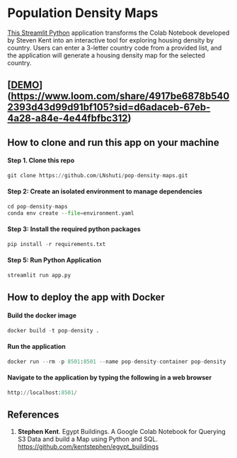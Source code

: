 # Population Density Maps 
[This Streamlit Python](https://pop-density-maps.streamlit.app/) application transforms the Colab Notebook developed by Steven Kent into an interactive tool for exploring housing density by country. Users can enter a 3-letter country code from a provided list, and the application will generate a housing density map for the selected country.

## [[DEMO]("images/Uganda.PNG")](https://www.loom.com/share/4917be6878b5402393d43d99d91bf105?sid=d6adaceb-67eb-4a28-a84e-4e44fbfbc312)

## How to clone and run this app on your machine

#### Step 1. Clone this repo
```python
git clone https://github.com/LNshuti/pop-density-maps.git
```
#### Step 2: Create an isolated environment to manage dependencies
```python
cd pop-density-maps
conda env create --file=environment.yaml
```
#### Step 3: Install the required python packages
```python
pip install -r requirements.txt 
```
#### Step 5: Run Python Application
```python 
streamlit run app.py
```

## How to deploy the app with Docker
#### Build the docker image
```python
docker build -t pop-density .
```
#### Run the application
```python
docker run --rm -p 8501:8501 --name pop-density-container pop-density 
```
#### Navigate to the application by typing the following in a web browser
```python
http://localhost:8501/
```

## References 
1. **Stephen Kent**. Egypt Buildings. A Google Colab Notebook for Querying S3 Data and build a Map using Python and SQL. https://github.com/kentstephen/egypt_buildings